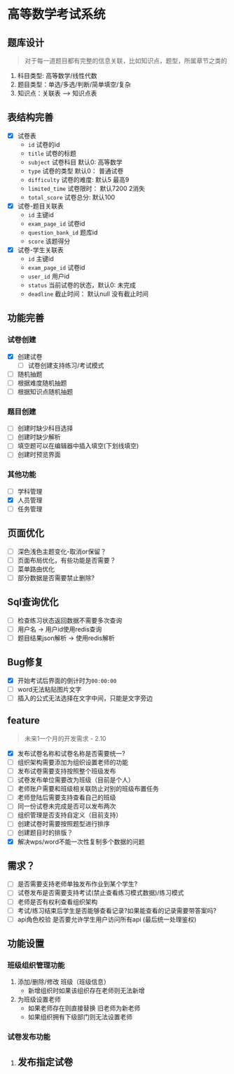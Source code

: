 # 高等数学考试系统

## 题库设计

> 对于每一道题目都有完整的信息关联，比如知识点，题型，所属章节之类的

1. 科目类型: 高等数学/线性代数
2. 题目类型：单选/多选/判断/简单填空/复杂
3. 知识点：关联表 --> 知识点表

## 表结构完善

- [x] 试卷表
  - `id` 试卷的id
  - `title` 试卷的标题
  - `subject` 试卷科目 默认0: 高等数学
  - `type` 试卷的类型 默认0： 普通试卷
  - `difficulty` 试卷的难度: 默认5 最高9
  - `limited_time` 试卷限时： 默认7200 2消失
  - `total_score` 试卷总分: 默认100
- [x] 试卷-题目关联表
  - `id` 主键id
  - `exam_page_id` 试卷id
  - `question_bank_id` 题库id
  - `score` 该题得分
- [x] 试卷-学生关联表
  - `id` 主键id
  - `exam_page_id` 试卷id
  - `user_id` 用户id
  - `status` 当前试卷的状态，默认0: 未完成
  - `deadline` 截止时间： 默认null 没有截止时间

## 功能完善

### 试卷创建

- [x] 创建试卷
  - [ ] 试卷创建支持练习/考试模式
- [ ] 随机抽题
- [ ] 根据难度随机抽题
- [ ] 根据知识点随机抽题

### 题目创建

- [ ] 创建时缺少科目选择
- [ ] 创建时缺少解析
- [ ] 填空题可以在编辑器中插入填空(下划线填空)
- [ ] 创建时预览界面

### 其他功能

- [ ] 学科管理
- [x] 人员管理
- [ ] 任务管理

## 页面优化

- [ ] 深色浅色主题变化-取消or保留？
- [ ] 页面布局优化，有些功能是否需要？
- [ ] 菜单路由优化
- [ ] 部分数据是否需要禁止删除?

## Sql查询优化

- [ ] 检查练习状态返回数据不需要多次查询
- [ ] 用户名 -> 用户id使用redis查询
- [ ] 题目结果json解析 -> 使用redis解析

## Bug修复

- [x] 开始考试后界面的倒计时为`00:00:00`
- [ ] word无法粘贴图片文字
- [ ] 插入的公式无法选择在文字中间，只能是文字旁边

## feature

> 未来1一个月的开发需求 - 2.10

- [x] 发布试卷名称和试卷名称是否需要统一?
- [ ] 组织架构需要添加为组织设置老师的功能
- [ ] 发布试卷需要支持按照整个班级发布
- [ ] 试卷发布单位需要改为班级（目前是个人）
- [ ] 老师账户需要和班级相关联防止对别的班级布置任务
- [ ] 老师登陆后需要支持查看自己的班级
- [ ] 同一份试卷未完成是否可以发布两次
- [ ] 组织管理是否支持自定义（目前支持）
- [ ] 创建试卷时需要按照题型进行排序
- [ ] 创建题目时的排版？
- [x] 解决wps/word不能一次性复制多个数据的问题

## 需求？

- [ ] 是否需要支持老师单独发布作业到某个学生?
- [ ] 试卷发布是否需要支持考试(禁止查看练习模式数据)/练习模式
- [ ] 老师是否有权利查看组织架构
- [ ] 考试/练习结束后学生是否能够查看记录?如果能查看的记录需要带答案吗?
- [ ] api角色校验 是否要允许学生用户访问所有api (最后统一处理鉴权)

## 功能设置

### 班级组织管理功能

1. 添加/删除/修改 班级（班级信息）
   - 新增组织时如果该组织存在老师则无法新增
2. 为班级设置老师
   - 如果老师存在则直接替换 旧老师为新老师
   - 如果组织拥有下级部门则无法设置老师

### 试卷发布功能

1. 发布指定试卷
   - 